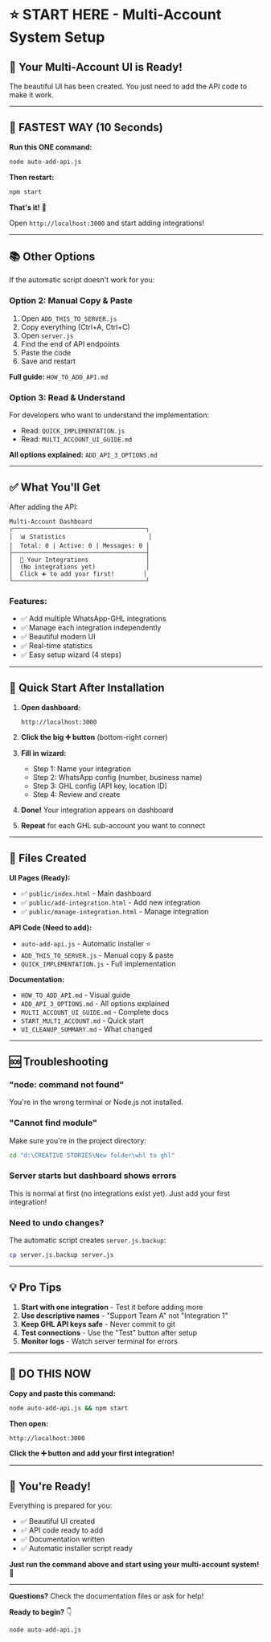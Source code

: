 # ⭐ START HERE - Multi-Account System Setup

## 🎯 Your Multi-Account UI is Ready!

The beautiful UI has been created. You just need to add the API code to make it work.

---

## 🚀 FASTEST WAY (10 Seconds)

**Run this ONE command:**

```bash
node auto-add-api.js
```

**Then restart:**

```bash
npm start
```

**That's it!** 🎉

Open `http://localhost:3000` and start adding integrations!

---

## 📚 Other Options

If the automatic script doesn't work for you:

### **Option 2: Manual Copy & Paste**
1. Open `ADD_THIS_TO_SERVER.js`
2. Copy everything (Ctrl+A, Ctrl+C)
3. Open `server.js`
4. Find the end of API endpoints
5. Paste the code
6. Save and restart

**Full guide:** `HOW_TO_ADD_API.md`

### **Option 3: Read & Understand**
For developers who want to understand the implementation:
- Read: `QUICK_IMPLEMENTATION.js`
- Read: `MULTI_ACCOUNT_UI_GUIDE.md`

**All options explained:** `ADD_API_3_OPTIONS.md`

---

## ✅ What You'll Get

After adding the API:

```
Multi-Account Dashboard
┌─────────────────────────────────────┐
│  📊 Statistics                       │
│  Total: 0 | Active: 0 | Messages: 0 │
├─────────────────────────────────────┤
│  📱 Your Integrations                │
│  (No integrations yet)              │
│  Click ➕ to add your first!        │
└─────────────────────────────────────┘
```

### **Features:**
- ✅ Add multiple WhatsApp-GHL integrations
- ✅ Manage each integration independently
- ✅ Beautiful modern UI
- ✅ Real-time statistics
- ✅ Easy setup wizard (4 steps)

---

## 🎯 Quick Start After Installation

1. **Open dashboard:**
   ```
   http://localhost:3000
   ```

2. **Click the big ➕ button** (bottom-right corner)

3. **Fill in wizard:**
   - Step 1: Name your integration
   - Step 2: WhatsApp config (number, business name)
   - Step 3: GHL config (API key, location ID)
   - Step 4: Review and create

4. **Done!** Your integration appears on dashboard

5. **Repeat** for each GHL sub-account you want to connect

---

## 📁 Files Created

**UI Pages (Ready):**
- ✅ `public/index.html` - Main dashboard
- ✅ `public/add-integration.html` - Add new integration
- ✅ `public/manage-integration.html` - Manage integration

**API Code (Need to add):**
- `auto-add-api.js` - Automatic installer ⭐
- `ADD_THIS_TO_SERVER.js` - Manual copy & paste
- `QUICK_IMPLEMENTATION.js` - Full implementation

**Documentation:**
- `HOW_TO_ADD_API.md` - Visual guide
- `ADD_API_3_OPTIONS.md` - All options explained
- `MULTI_ACCOUNT_UI_GUIDE.md` - Complete docs
- `START_MULTI_ACCOUNT.md` - Quick start
- `UI_CLEANUP_SUMMARY.md` - What changed

---

## 🆘 Troubleshooting

### **"node: command not found"**
You're in the wrong terminal or Node.js not installed.

### **"Cannot find module"**
Make sure you're in the project directory:
```bash
cd "d:\CREATIVE STORIES\New folder\whl to ghl"
```

### **Server starts but dashboard shows errors**
This is normal at first (no integrations exist yet).
Just add your first integration!

### **Need to undo changes?**
The automatic script creates `server.js.backup`:
```bash
cp server.js.backup server.js
```

---

## 💡 Pro Tips

1. **Start with one integration** - Test it before adding more
2. **Use descriptive names** - "Support Team A" not "Integration 1"
3. **Keep GHL API keys safe** - Never commit to git
4. **Test connections** - Use the "Test" button after setup
5. **Monitor logs** - Watch server terminal for errors

---

## 🎯 DO THIS NOW

**Copy and paste this command:**

```bash
node auto-add-api.js && npm start
```

**Then open:**

```
http://localhost:3000
```

**Click the ➕ button and add your first integration!**

---

## 🎉 You're Ready!

Everything is prepared for you:
- ✅ Beautiful UI created
- ✅ API code ready to add
- ✅ Documentation written
- ✅ Automatic installer script ready

**Just run the command above and start using your multi-account system!** 🚀

---

**Questions?** Check the documentation files or ask for help!

**Ready to begin?** 👇

```bash
node auto-add-api.js
```

